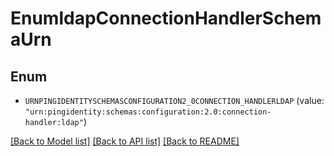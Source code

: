 # EnumldapConnectionHandlerSchemaUrn

## Enum


* `URNPINGIDENTITYSCHEMASCONFIGURATION2_0CONNECTION_HANDLERLDAP` (value: `"urn:pingidentity:schemas:configuration:2.0:connection-handler:ldap"`)


[[Back to Model list]](../README.md#documentation-for-models) [[Back to API list]](../README.md#documentation-for-api-endpoints) [[Back to README]](../README.md)


